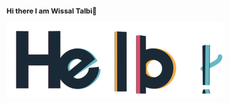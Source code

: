 ### Hi there I am Wissal Talbi👋

<img src="https://github.com/WissalTa98/WissalTa98/blob/254dd5b7260d0077e16c0fc67108bdbdb0300e04/hello.gif" alt="Hello world">

<!--
**WissalTa98/WissalTa98** is a ✨ _special_ ✨ repository because its `README.md` (this file) appears on your GitHub profile.

Here are some ideas to get you started:

- 🔭 I’m currently working on ...
- 🌱 I’m currently learning ...
- 👯 I’m looking to collaborate on ...
- 🤔 I’m looking for help with ...
- 💬 Ask me about ...
- 📫 How to reach me: ...
- 😄 Pronouns: ...
- ⚡ Fun fact: ...
-->
